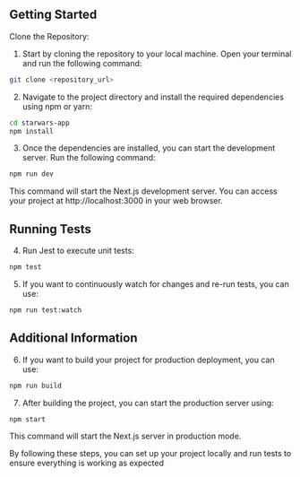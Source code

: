 ## Getting Started

Clone the Repository:

1. Start by cloning the repository to your local machine. Open your terminal and run the following command:

```bash
git clone <repository_url>
```

2. Navigate to the project directory and install the required dependencies using npm or yarn:

```bash
cd starwars-app
npm install
```

3. Once the dependencies are installed, you can start the development server. Run the following command:

```bash
npm run dev
```

This command will start the Next.js development server.
You can access your project at http://localhost:3000 in your web browser.

## Running Tests

4. Run Jest to execute unit tests:

```bash
npm test
```

5. If you want to continuously watch for changes and re-run tests, you can use:

```bash
npm run test:watch
```

## Additional Information

6. If you want to build your project for production deployment, you can use:

```bash
npm run build
```

7. After building the project, you can start the production server using:

```bash
npm start
```

This command will start the Next.js server in production mode.

By following these steps, you can set up your project locally and run tests to ensure everything is working as expected
